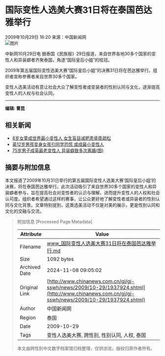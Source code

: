 # 国际变性人选美大赛31日将在泰国芭达雅举行

2009年10月29日 16:20 来源：中国新闻网  
![图片](http://i2.chinanews.com/zwimg/01.jpg)

中新网10月29日电 据泰国《民族报》29日报道，来自世界各地30多个国家的变性人和异装癖者齐聚泰国，角逐“国际皇后小姐”的桂冠。

2009年第五届国际变性选美大赛“国际皇后小姐”的决赛31日将在芭达雅举行。组织者宣称参赛者来自世界30多个国家。

变性人选美活动有意让社会大众了解变性者或变装者的性别认同与文化，逐渐提高变性人的人权与社会认同。

---

**编辑: 曹昆**

## 相关新闻
- [8岁女童成世界最小变性人 女生盲目减肥患骨质疏松](http://www.chinanews.com.cn/life/news/2009/10-19/1917120.shtml)
- [英12岁男孩变身女孩引同学恐慌 或成最小变性人](http://www.chinanews.com.cn/gj/gj-ywdd2/news/2009/09-19/1875008.shtml)
- [75岁男子成英最老变性人 异装癖致多次离婚(图)](http://www.chinanews.com.cn/life/news/2009/09-16/1868283.shtml)

## 摘要与附加信息

<!-- tcd_abstract -->
本文报道了2009年10月31日举行的第五届国际变性人选美大赛‘国际皇后小姐’的决赛，将在泰国芭达雅举行。此次活动吸引了来自世界30多个国家的变性人和异装癖者参与，旨在提高社会对变性者的认识与理解，进而提升变性人的人权和社会认可度。组织者希望通过这样的赛事，让公众更好地了解变性者或异装者的性别认同与文化背景。文章特别提到，这类选美活动不仅是对美的展示，更是性别认同和文化的交融与交流。
<!-- tcd_abstract_end -->

> 附加信息 [Processed Page Metadata]
>
> | Attribute       | Value                                  |
> |-----------------|----------------------------------------|
> | Filename        | www_国际变性人选美大赛31日将在泰国芭达雅举行.md                             |
> | Size            | 1092 bytes                           |
> | Archived Date   | 2024-11-08 09:05:02                             |
> | Original Link   | [http://www.chinanews.com.cn/gj/gj-sswh/news/2009/10-29/1937924.shtml](http://www.chinanews.com.cn/gj/gj-sswh/news/2009/10-29/1937924.shtml)                       |
> | Author          | 中国新闻网                               |
> | Region          | 泰国                               |
> | Date            | 2009-10-29                                 |
> | Tags            | 变性人选美大赛, 跨性别, 性别认同, 人权, 泰国                                 |
>
> 本文由跨性别中文数字档案馆归档整理，仅供浏览。版权归原作者所有。
>